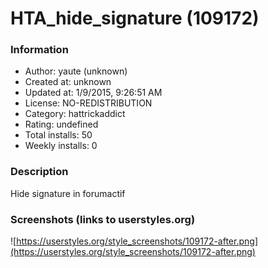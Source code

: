# HTA_hide_signature (109172)

### Information
- Author: yaute (unknown)
- Created at: unknown
- Updated at: 1/9/2015, 9:26:51 AM
- License: NO-REDISTRIBUTION
- Category: hattrickaddict
- Rating: undefined
- Total installs: 50
- Weekly installs: 0


### Description
Hide signature in forumactif


### Screenshots (links to userstyles.org)
![https://userstyles.org/style_screenshots/109172-after.png](https://userstyles.org/style_screenshots/109172-after.png)


